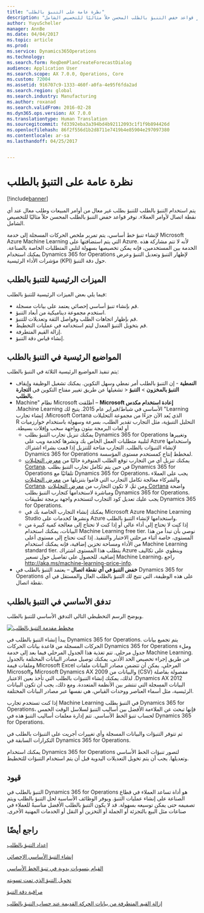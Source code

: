 ```yaml
---
title: "نظرة عامة على التنبؤ بالطلب‬"
description: "يتم استخدام التنبؤ بالطلب للتنبؤ بطلب غير معال من أوامر المبيعات وطلب معال عند أي نقطة اتصال لأوامر العملاء. توفر قواعد خفض التنبؤ بالطلب المحسن حلاً مثاليًا للتخصيص الشامل."
author: YuyuScheller
manager: AnnBe
ms.date: 04/04/2017
ms.topic: article
ms.prod: 
ms.service: Dynamics365Operations
ms.technology: 
ms.search.form: ReqDemPlanCreateForecastDialog
audience: Application User
ms.search.scope: AX 7.0.0, Operations, Core
ms.custom: 72004
ms.assetid: 916707c9-1333-460f-a0fa-4e95f6fda2ad
ms.search.region: global
ms.search.industry: Manufacturing
ms.author: roxanad
ms.search.validFrom: 2016-02-28
ms.dyn365.ops.version: AX 7.0.0
ms.translationtype: Human Translation
ms.sourcegitcommit: fd3392eba3a394bd4b92112093c1f1f9b894426d
ms.openlocfilehash: 86f2f556d1b2d8711e7419b4e85904e297097380
ms.contentlocale: ar-sa
ms.lasthandoff: 04/25/2017


---
```


# <a name="demand-forecasting-overview"></a>نظرة عامة على التنبؤ بالطلب‬

[!include[banner](../includes/banner.md)]


يتم استخدام التنبؤ بالطلب للتنبؤ بطلب غير معال من أوامر المبيعات وطلب معال عند أي نقطة اتصال لأوامر العملاء. توفر قواعد خفض التنبؤ بالطلب المحسن حلاً مثاليًا للتخصيص الشامل.

لإنشاء تنبؤ خط أساسي، يتم تمرير ملخص الحركات المسجلة إلى خدمة Microsoft Azure Machine Learning التي يتم استضافتها على Azure. لأنه لا تتم مشاركة هذه الخدمة بين المستخدمين، فإنه يمكن تخصيصها بسهولة لتلبي المتطلبات الخاصة بالصناعة. يمكنك استخدام Dynamics 365 for Operations لإظهار التنبؤ وتعديل التنبؤ وعرض مؤشرات الأداء الرئيسية (KPI) حول دقة التنبؤ.

## <a name="key-features-of-demand-forecasting"></a>الميزات الرئيسية للتنبؤ بالطلب
فيما يلي بعض الميزات الرئيسية للتنبؤ بالطلب:

-   قم بإنشاء تنبؤ أساسي إحصائي يعتمد على بيانات مسجلة.
-   استخدم مجموعة ديناميكية من أبعاد التنبؤ.
-   قم بإظهار اتجاهات الطلب وفواصل الثقة وتعديلات للتنبؤ.
-   قم بتخويل التنبؤ المعدل ليتم استخدامه في عمليات التخطيط.
-   إزالة القيم المتطرفة.
-   إنشاء قياس دقة التنبؤ.

## <a name="major-themes-in-demand-forecasting"></a>المواضيع الرئيسية في التنبؤ بالطلب
يتم تنفيذ المواضيع الرئيسية الثلاثة في التنبؤ بالطلب:

-   **النمطية** - إن التنبؤ بالطلب أمر نمطي وسهل التكوين. يمكنك تشغيل الوظيفة وإيقاف تشغيلها عن طريق تغيير مفتاح التكوين في **التجارة‏‎** &gt; **التنبؤ بالمخزون** &gt; **التنبؤ بالطلب**.
-   **‬‏‫إعادة استخدام مكدس Microsoft** – أطلقت Microsoft نظام "Machine Learning" الأساسي في شباط/فبراير عام 2015. يتيح لك Machine Learning، الذي يُعد الآن جزءًا من مجموعة التحليلات Microsoft Cortana، إنشاء تجارب التحليل التنبؤية، مثل التجارب تقدير الطلب، بسرعة وسهولة باستخدام خوارزميات R أو لغات البرمجة بيثون وواجهة سحب وإفلات بسيطة.‬
    -   يمكنك تنزيل تجارب التنبؤ بطلب Dynamics 365 for Operations وتغييرها لتلبية متطلبات العمل الخاص بك ونشرها كخدمة ويب على Azure واستخدامها لإنشاء التنبؤات بالطلب. التجارب متاحة للتنزيل إذا قمت بشراء اشتراك Dynamics 365 for Operations لمخطط إنتاج كمستخدم مستوى المؤسسة.
    -   يمكنك تنزيل أي من التجارب توقع الطلب المتوفرة حاليًا من [معرض التحليلات Cortana](https://gallery.cortanaanalytics.com/). في حين يتم تكامل تجارب التنبؤ بطلب Dynamics 365 for Operations تلقائيًا مع Dynamics 365 for Operations، يجب على العملاء والشركاء معالجة تكامل التجارب التي قاموا بتنزيلها من [معرض التحليلات Cortana](https://gallery.cortanaanalytics.com/). ومن ثمَّ، لا تكون التجارب من [معرض التحليلات Cortana](https://gallery.cortanaanalytics.com/) واضحة ومباشرة لاستخدامها كتجارب التنبؤ بطلب Dynamics 365 for Operations. يجب عليك تعديل كود التجارب لتستخدم واجهة برمجة تطبيقات Dynamics 365 for Operations.
    -   يمكنك إنشاء التجارب الخاصة بك في Microsoft Azure Machine Learning Studio ونشرها كخدمات على Azure واستخدامها لإنشاء التنبؤ بالطلب.
    -   إذا كنت لا تحتاج إلى أداء عالي أو إذا كنت لا تحتاج إلى معالجة كمية كبيرة من البيانات، يمكنك استخدام Machine Learning free tier. نوصي بأن تبدأ من هذا المستوى، خاصة أثناء مرحلتي الاختبار والتنفيذ. إذا كنت تحتاج إلى مستوى أعلى من الأداء ومساحة تخزين إضافية، فإنه يمكنك استخدام Machine Learning standard tier. يتطلب هذا المستوى اشتراك Azure وينطوي على تكاليف إضافية. للحصول على تفاصيل حول تسعير Machine Learning، راجع <http://aka.ms/machine-learning-price-info>.
-   **خفض التنبؤ في أي نقطة اتصال** – يعتمد التنبؤ بالطلب في Dynamics 365 for Operations على هذه الوظيفة، التي تتيح لك التنبؤ بالطلب العال والمستقل في أي نقطة اتصال.

## <a name="basic-flow-in-demand-forecasting"></a>تدفق الأساسي في التنبؤ بالطلب
ويوضح الرسم التخطيطي التالي التدفق الأساسي للتنبؤ بالطلب. 

[![مخطط مقدمة التنبؤ بالطلب‬‏‫](./media/demand-forecasting-introduction.png)](./media/demand-forecasting-introduction.png)

يبدأ إنشاء التنبؤ بالطلب في Dynamics 365 for Operations. يتم تجميع بيانات الحركات المسجلة من قاعدة بيانات الحركات Dynamics 365 for Operations وملء جدول مرحلي. تتم تغذية هذا الجدول المرحلي فيما بعد إلى خدمة Machine Learning. عن طريق إجراء تخصيص الحد الأدنى، يمكنك توصيل مصادر البيانات المختلفة بالجدول المرحلي.‬ ‏‫يمكن أن تتضمن مصادر البيانات ملفات Microsoft Excel وملفات قيمة مفصولة بفاصلة (CSV) والبيانات من Microsoft Dynamics AX 2009 وMicrosoft Dynamics AX 2012. لذلك، يمكنك إنشاء التنبؤات بالطلب التي تأخذ بعين الاعتبار البيانات المسجلة التي تنتشر بين الأنظمة المتعددة.‬ ومع ذلك، يجب أن تكون البيانات الرئيسية، مثل أسماء العناصر ووحدات القياس، هي نفسها عبر مصادر البيانات المختلفة.

إذا كنت تستخدم تجارب Machine Learning في التنبؤ بطلب Dynamics 365 for Operations، فإنها تبحث عن الملاءمة الأفضل بين أساليب التنبؤ لسلاسل الوقت الخمس لحساب تنبؤ الخط الأساسي. تتم إدارة معلمات أساليب التنبؤ هذه في Dynamics 365 for Operations. 

ثم تتوفر التنبؤات والبيانات المسجلة وأي تغييرات أجريت على التنبؤات بالطلب في التكرارات السابقة في Dynamics 365 for Operations. 

يمكنك استخدام Dynamics 365 for Operations لتصور تنبؤات الخط الأساسي وتعديلها. يجب أن يتم تخويل التعديلات اليدوية قبل أن يتم استخدام التنبؤات للتخطيط.

## <a name="limitations"></a>قيود
التنبؤ بالطلب في Dynamics 365 for Operations هو أداة تساعد العملاء في قطاع الصناعة على إنشاء عمليات التنبؤ. ‏‫ويوفر الوظائف الأساسية لحل التنبؤ بالطلب ويتم تصميمه حتى يمكن توسيعه بسهولة. قد لا يكون التنبؤ بالطلب الأفضل مناسبةً للعملاء في صناعات مثل البيع بالتجزئة أو الجملة أو التخزين أو النقل أو الخدمات المهنية الأخرى.‬

<a name="see-also"></a>راجع أيضًا
--------

[إعداد التنبؤ بالطلب](demand-forecasting-setup.md)

[إنشاء التنبؤ الأساسي الإحصائي](generate-statistical-baseline-forecast.md)

[القيام بتسويات يدوية في تنبؤ الخط الأساسي](manual-adjustments-baseline-forecast.md)

[تخويل ‏‫التنبؤ الذي تمت تسويته](authorize-adjusted-forecast.md)

[مراقبة دقة التنبؤ](monitor-forecast-accuracy.md)

[إزالة القيم المتطرفة من بيانات الحركة القديمة عند حساب التنبؤ بالطلب](remove-historical-outliers-calculating-demand-forecast.md)




